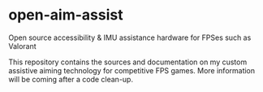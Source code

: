 # open-aim-assist
Open source accessibility &amp; IMU assistance hardware for FPSes such as Valorant

This repository contains the sources and documentation on my custom assistive aiming technology for competitive FPS games.
More information will be coming after a code clean-up.
